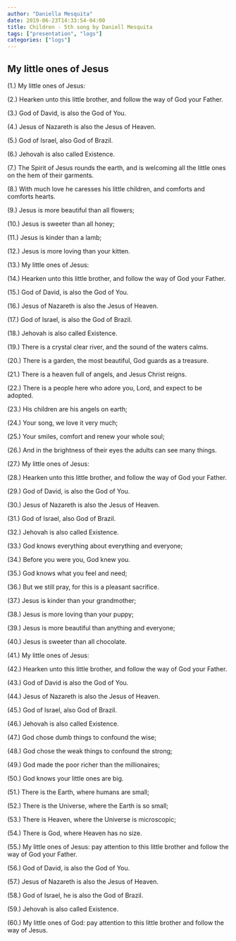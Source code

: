 ```yaml
---
author: "Daniella Mesquita"
date: 2019-06-23T14:33:54-04:00
title: Children - 5th song by Daniell Mesquita
tags: ["presentation", "logs"]
categories: ["logs"]
---
```


## My little ones of Jesus

(1.) My little ones of Jesus:

(2.) Hearken unto this little brother, and follow the way of God your Father.

(3.) God of David, is also the God of You.

(4.) Jesus of Nazareth is also the Jesus of Heaven.

(5.) God of Israel, also God of Brazil.

(6.) Jehovah is also called Existence.

(7.) The Spirit of Jesus rounds the earth, and is welcoming all the little ones on the hem of their garments.

(8.) With much love he caresses his little children, and comforts and comforts hearts.

(9.) Jesus is more beautiful than all flowers;

(10.) Jesus is sweeter than all honey;

(11.) Jesus is kinder than a lamb;

(12.) Jesus is more loving than your kitten.

(13.) My little ones of Jesus:

(14.) Hearken unto this little brother, and follow the way of God your Father.

(15.) God of David, is also the God of You.

(16.) Jesus of Nazareth is also the Jesus of Heaven.

(17.) God of Israel, is also the God of Brazil.

(18.) Jehovah is also called Existence.

(19.) There is a crystal clear river, and the sound of the waters calms.

(20.) There is a garden, the most beautiful, God guards as a treasure.

(21.) There is a heaven full of angels, and Jesus Christ reigns.

(22.) There is a people here who adore you, Lord, and expect to be adopted.

(23.) His children are his angels on earth;

(24.) Your song, we love it very much;

(25.) Your smiles, comfort and renew your whole soul;

(26.) And in the brightness of their eyes the adults can see many things.

(27.) My little ones of Jesus:

(28.) Hearken unto this little brother, and follow the way of God your Father.

(29.) God of David, is also the God of You.

(30.) Jesus of Nazareth is also the Jesus of Heaven.

(31.) God of Israel, also God of Brazil.

(32.) Jehovah is also called Existence.

(33.) God knows everything about everything and everyone;

(34.) Before you were you, God knew you.

(35.) God knows what you feel and need;

(36.) But we still pray, for this is a pleasant sacrifice.

(37.) Jesus is kinder than your grandmother;

(38.) Jesus is more loving than your puppy;

(39.) Jesus is more beautiful than anything and everyone;

(40.) Jesus is sweeter than all chocolate.

(41.) My little ones of Jesus:

(42.) Hearken unto this little brother, and follow the way of God your Father.

(43.) God of David is also the God of You.

(44.) Jesus of Nazareth is also the Jesus of Heaven.

(45.) God of Israel, also God of Brazil.

(46.) ​​​​Jehovah is also called Existence.

(47.) God chose dumb things to confound the wise;

(48.) God chose the weak things to confound the strong;

(49.) God made the poor richer than the millionaires;

(50.) God knows your little ones are big.

(51.) There is the Earth, where humans are small;

(52.) There is the Universe, where the Earth is so small;

(53.) There is Heaven, where the Universe is microscopic;

(54.) There is God, where Heaven has no size.

(55.) My little ones of Jesus: pay attention to this little brother and follow the way of God your Father.

(56.) God of David, is also the God of You.

(57.) Jesus of Nazareth is also the Jesus of Heaven.

(58.) God of Israel, he is also the God of Brazil.

(59.) Jehovah is also called Existence.

(60.) My little ones of God: pay attention to this little brother and follow the way of Jesus.
